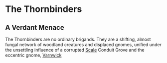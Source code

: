 # The Thornbinders

## A Verdant Menace

The Thornbinders are no ordinary brigands. They are a shifting, almost fungal network of woodland creatures and displaced gnomes, unified under the unsettling influence of a corrupted [Scale](/geography/landmark/scale.md) Conduit Grove and the eccentric gnome, [Varnwick](/being/character/varnwick.md) 
